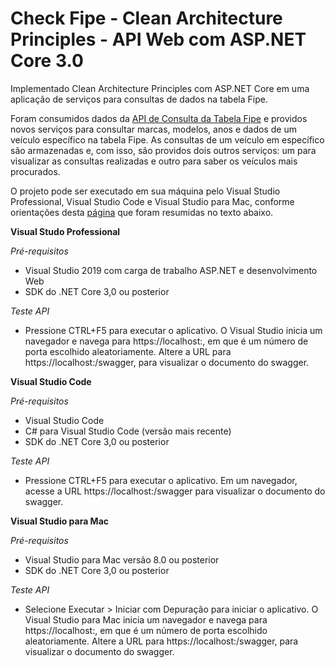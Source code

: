 # Check Fipe - Clean Architecture Principles - API Web com ASP.NET Core 3.0

Implementado Clean Architecture Principles com ASP.NET Core em uma aplicação de serviços para consultas de dados na tabela Fipe.

Foram consumidos dados da [API de Consulta da Tabela Fipe](http://fipeapi.appspot.com/) e providos novos serviços para consultar marcas, modelos, anos e dados de um veículo específico na tabela Fipe. 
As consultas de um veículo em específico são armazenadas e, com isso, são providos dois outros serviços: um para visualizar as consultas realizadas e outro para saber os veículos mais procurados. 

O projeto pode ser executado em sua máquina pelo Visual Studio Professional, Visual Studio Code e Visual Studio para Mac, conforme orientações desta [página](https://docs.microsoft.com/pt-br/aspnet/core/tutorials/first-web-api?view=aspnetcore-3.0&tabs=visual-studio) que foram resumidas no texto abaixo.

**Visual Studo Professional**

*Pré-requisitos*

  - Visual Studio 2019 com carga de trabalho ASP.NET e desenvolvimento Web
  - SDK do .NET Core 3,0 ou posterior
  
*Teste API*

  - Pressione CTRL+F5 para executar o aplicativo. O Visual Studio inicia um navegador e navega para https://localhost:<port>, em que <port> é um número de porta escolhido aleatoriamente. Altere a URL para https://localhost:<port>/swagger, para visualizar o documento do swagger.

  
**Visual Studio Code**

*Pré-requisitos*

  - Visual Studio Code
  - C# para Visual Studio Code (versão mais recente)
  - SDK do .NET Core 3,0 ou posterior
  
*Teste API*

  - Pressione CTRL+F5 para executar o aplicativo. Em um navegador, acesse a URL https://localhost:<port>/swagger para visualizar o documento do swagger.
  
**Visual Studio para Mac**

*Pré-requisitos*

  - Visual Studio para Mac versão 8.0 ou posterior
  - SDK do .NET Core 3,0 ou posterior
  
*Teste API*

  - Selecione Executar > Iniciar com Depuração para iniciar o aplicativo. O Visual Studio para Mac inicia um navegador e navega para https://localhost:<port>, em que <port> é um número de porta escolhido aleatoriamente. Altere a URL para https://localhost:<port>/swagger, para visualizar o documento do swagger.

